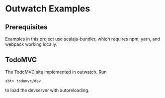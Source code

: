 Outwatch Examples
===

Prerequisites
---
Examples in this project use scalajs-bundler, which requires npm, yarn, and webpack working locally.

TodoMVC
--

The TodoMVC site implemented in outwatch. Run

```
sbt> todomvc/dev
```

to load the devserver with autoreloading.
